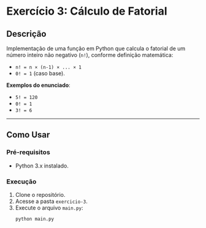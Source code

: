 # Exercício 3: Cálculo de Fatorial

## Descrição
Implementação de uma função em Python que calcula o fatorial de um número inteiro não negativo (`n!`), conforme definição matemática:
- `n! = n × (n-1) × ... × 1`  
- `0! = 1` (caso base).

**Exemplos do enunciado**:  
- `5! = 120`  
- `0! = 1`  
- `3! = 6`

---

## Como Usar

### Pré-requisitos
- Python 3.x instalado.

### Execução
1. Clone o repositório.
2. Acesse a pasta `exercicio-3`.
3. Execute o arquivo `main.py`:
   ```bash
   python main.py